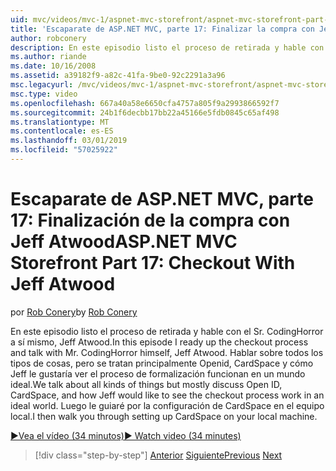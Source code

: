 ```yaml
---
uid: mvc/videos/mvc-1/aspnet-mvc-storefront/aspnet-mvc-storefront-part-17-checkout-with-jeff-atwood
title: 'Escaparate de ASP.NET MVC, parte 17: Finalizar la compra con Jeff Atwood | Microsoft Docs'
author: robconery
description: En este episodio listo el proceso de retirada y hable con el Sr. CodingHorror a sí mismo, Jeff Atwood. Hablar sobre todos los tipos de cosas, pero tratan principalmente Ope...
ms.author: riande
ms.date: 10/16/2008
ms.assetid: a39182f9-a82c-41fa-9be0-92c2291a3a96
msc.legacyurl: /mvc/videos/mvc-1/aspnet-mvc-storefront/aspnet-mvc-storefront-part-17-checkout-with-jeff-atwood
msc.type: video
ms.openlocfilehash: 667a40a58e6650cfa4757a805f9a2993866592f7
ms.sourcegitcommit: 24b1f6decbb17bb22a45166e5fdb0845c65af498
ms.translationtype: MT
ms.contentlocale: es-ES
ms.lasthandoff: 03/01/2019
ms.locfileid: "57025922"
---
```

<a name="aspnet-mvc-storefront-part-17-checkout-with-jeff-atwood"></a><span data-ttu-id="e6f9c-104">Escaparate de ASP.NET MVC, parte 17: Finalización de la compra con Jeff Atwood</span><span class="sxs-lookup"><span data-stu-id="e6f9c-104">ASP.NET MVC Storefront Part 17: Checkout With Jeff Atwood</span></span>
====================
<span data-ttu-id="e6f9c-105">por [Rob Conery](https://github.com/robconery)</span><span class="sxs-lookup"><span data-stu-id="e6f9c-105">by [Rob Conery](https://github.com/robconery)</span></span>

<span data-ttu-id="e6f9c-106">En este episodio listo el proceso de retirada y hable con el Sr. CodingHorror a sí mismo, Jeff Atwood.</span><span class="sxs-lookup"><span data-stu-id="e6f9c-106">In this episode I ready up the checkout process and talk with Mr. CodingHorror himself, Jeff Atwood.</span></span> <span data-ttu-id="e6f9c-107">Hablar sobre todos los tipos de cosas, pero se tratan principalmente Openid, CardSpace y cómo Jeff le gustaría ver el proceso de formalización funcionan en un mundo ideal.</span><span class="sxs-lookup"><span data-stu-id="e6f9c-107">We talk about all kinds of things but mostly discuss Open ID, CardSpace, and how Jeff would like to see the checkout process work in an ideal world.</span></span> <span data-ttu-id="e6f9c-108">Luego le guiaré por la configuración de CardSpace en el equipo local.</span><span class="sxs-lookup"><span data-stu-id="e6f9c-108">I then walk you through setting up CardSpace on your local machine.</span></span>

[<span data-ttu-id="e6f9c-109">&#9654;Vea el vídeo (34 minutos)</span><span class="sxs-lookup"><span data-stu-id="e6f9c-109">&#9654; Watch video (34 minutes)</span></span>](https://channel9.msdn.com/Blogs/ASP-NET-Site-Videos/aspnet-mvc-storefront-part-17-checkout-with-jeff-atwood)

> [!div class="step-by-step"]
> <span data-ttu-id="e6f9c-110">[Anterior](aspnet-mvc-storefront-part-16-membership-redo-with-openid.md)
> [Siguiente](aspnet-mvc-storefront-part-18-creating-an-experience.md)</span><span class="sxs-lookup"><span data-stu-id="e6f9c-110">[Previous](aspnet-mvc-storefront-part-16-membership-redo-with-openid.md)
[Next](aspnet-mvc-storefront-part-18-creating-an-experience.md)</span></span>
